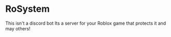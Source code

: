 # RoSystem
This isn't a discord bot Its a server for your Roblox game that protects it and may others! 
